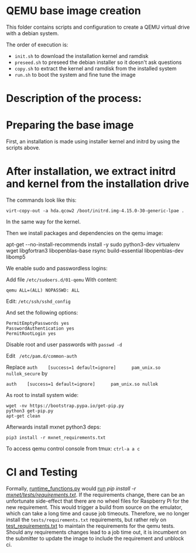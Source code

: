 <!--- Licensed to the Apache Software Foundation (ASF) under one -->
<!--- or more contributor license agreements.  See the NOTICE file -->
<!--- distributed with this work for additional information -->
<!--- regarding copyright ownership.  The ASF licenses this file -->
<!--- to you under the Apache License, Version 2.0 (the -->
<!--- "License"); you may not use this file except in compliance -->
<!--- with the License.  You may obtain a copy of the License at -->

<!---   http://www.apache.org/licenses/LICENSE-2.0 -->

<!--- Unless required by applicable law or agreed to in writing, -->
<!--- software distributed under the License is distributed on an -->
<!--- "AS IS" BASIS, WITHOUT WARRANTIES OR CONDITIONS OF ANY -->
<!--- KIND, either express or implied.  See the License for the -->
<!--- specific language governing permissions and limitations -->
<!--- under the License. -->

# QEMU base image creation

This folder contains scripts and configuration to create a QEMU virtual drive with a debian system.

The order of execution is:
- `init.sh` to download the installation kernel and ramdisk
- `preseed.sh` to preseed the debian installer so it doesn't ask questions 
- `copy.sh` to extract the kernel and ramdisk from the installed system
- `run.sh` to boot the system and fine tune the image

# Description of the process:

# Preparing the base image

First, an installation is made using installer kernel and initrd by using the scripts above.

# After installation, we extract initrd and kernel from the installation drive

The commands look like this:

`virt-copy-out -a hda.qcow2 /boot/initrd.img-4.15.0-30-generic-lpae .`

In the same way for the kernel.

Then we install packages and dependencies on the qemu image:

apt-get --no-install-recommends install -y sudo python3-dev virtualenv wget libgfortran3 libopenblas-base rsync build-essential
libopenblas-dev libomp5

We enable sudo and passwordless logins:

Add file `/etc/sudoers.d/01-qemu`
With content:
```
qemu ALL=(ALL) NOPASSWD: ALL
```

Edit: `/etc/ssh/sshd_config`

And set the following options:
```
PermitEmptyPasswords yes
PasswordAuthentication yes
PermitRootLogin yes
```

Disable root and user passwords with `passwd -d`

Edit ` /etc/pam.d/common-auth`

Replace `auth    [success=1 default=ignore]      pam_unix.so nullok_secure` by 
```
auth    [success=1 default=ignore]      pam_unix.so nullok
```

As root to install system wide:

```
wget -nv https://bootstrap.pypa.io/get-pip.py
python3 get-pip.py
apt-get clean
```

Afterwards install mxnet python3 deps:

```
pip3 install -r mxnet_requirements.txt
```


To access qemu control console from tmux: `ctrl-a a c`

# CI and Testing

Formally, [runtime_functions.py](https://github.com/apache/incubator-mxnet/blob/master/ci/docker/qemu/runtime_functions.py) would [run](https://github.com/apache/incubator-mxnet/blob/8beea18e3d9835f90b59d3f9de8f9945ac819423/ci/docker/qemu/runtime_functions.py#L81) *pip install -r [mxnet/tests/requirements.txt](https://github.com/apache/incubator-mxnet/blob/master/tests/requirements.txt)*. If the requirements change, there can be an unfortunate side-effect that there are no wheel files for Raspberry Pi for the new requirement. This would trigger a build from source on the emulator, which can take a long time and cause job timeouts. Therefore, we no longer install the `tests/requirements.txt` requirements, but rather rely on [test_requirements.txt](https://github.com/apache/incubator-mxnet/blob/master/ci/qemu/test_requirements.txt) to maintain the requirements for the qemu tests. Should any requirements changes lead to a job time out, it is incumbent on the submitter to update the image to include the requirement and unblock ci.
